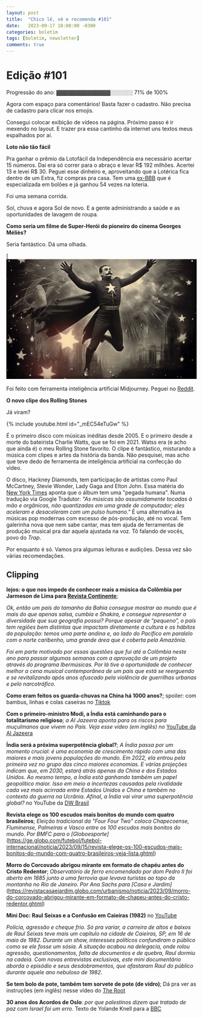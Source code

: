 ```yaml
---
layout: post
title:  "Chico lê, vê e recomenda #101"
date:   2023-09-17 10:08:00 -0300
categories: boletim
tags: [boletim, newsletter]
comments: true
---
```

# Edição #101

Progressão do ano: ▓▓▓▓▓▓▓▓▓▓▓▓▓▓░░░░░░ 71% de 100%

Agora com espaço para comentários! Basta fazer o cadastro. Não precisa de cadastro para clicar nos emojis.

Consegui colocar exibição de vídeos na página. Próximo passo é ir mexendo no layout. E trazer pra essa cantinho da internet uns textos meus espalhados por aí.

**Loto não tão fácil**

Pra ganhar o prêmio da Lotofácil da Independência era necessário acertar 15 números. Daí era só correr para o abraço e levar R$ 192 milhões. Acertei 13 e levei R$ 30. Peguei esse dinheiro e, aproveitando que a Lotérica fica dentro de um Extra, fiz compras pra casa. Tem uma [ex-BBB](https://extra.globo.com/economia/noticia/2023/09/ex-bbb-milionaria-saiba-quais-as-chances-de-ganhar-na-lotofacil-como-paulinha-leite.ghtml) que é especializada em bolões e já ganhou 54 vezes na loteria.

Foi uma semana corrida.

Sol, chuva e agora Sol de novo. E a gente administrando a saúde e as oportunidades de lavagem de roupa.

**Como seria um filme de Super-Herói do pioneiro do cinema Georges Méliès?** 

Seria fantástico. Dá uma olhada.

[![Super-Homem por Georges Méliès](/imagens/SuperHomem_Georges_Melies.png "Fonte: Reddit")

Foi feito com ferramenta inteligência artificial Midjourney. Peguei no [Reddit](https://www.reddit.com/r/midjourney/comments/16fw1ab/what_a_georges_m%C3%A9li%C3%A8s_superhero_movie_would_look/).

**O novo clipe dos Rolling Stones**

Já viram?

{% include youtube.html id="_mEC54eTuGw" %}

É o primeiro disco com músicas inéditas desde 2005. E o primeiro desde a morte do bateirista Charlie Watts, que se foi em 2021. Watss era (e acho que ainda é) o meu Rolling Stone favorito. O clipe é fantástico, misturando a música com clipes e artes da história da banda. Não pesquisei, mas acho que teve dedo de ferramenta de inteligência artificial na confecção do vídeo.

O disco, Hackney Diamonds, tem participação de artistas como Paul McCartney, Stevie Wonder, Lady Gaga and Elton John. Essa matéria do [New York Times](https://www.nytimes.com/2023/09/14/arts/music/rolling-stones-hackney-diamonds.html) aponta que o álbum tem uma "pegada humana". Numa tradução via Google Tradutor: *"As músicas são assumidamente tocadas à mão e orgânicas, não quantizadas em uma grade de computador; eles aceleram e desaceleram com um pulso humano."* É uma alternativa às músicas pop modernas com excesso de pós-produção, até no vocal. Tem galerinha nova que nem sabe cantar, mas tem ajuda de ferramentas de produção musical pra dar aquela ajustada na voz. Tô falando de vocês, povo do *Trap*.

Por enquanto é só. Vamos pra algumas leituras e audições. Dessa vez são várias recomendações.

## Clipping

**lejos: o que nos impede de conhecer mais a música da Colômbia por Jarmeson de Lima para [Revista Continente](https://revistacontinente.com.br/edicoes/273/tao-proximos-e-tan-lejos--o-que-nos-impede-de-conhecer-mais-a-musica-da-colombia)**; 

*Ok, então um país do tamanho da Bahia consegue mostrar ao mundo que é mais do que apenas salsa, cumbia e Shakira, e consegue representar a diversidade que sua geografia possui? Porque apesar de “pequeno”, o país tem regiões bem distintas que impactam diretamente a cultura e os hábitos da população: temos uma parte andina e, ao lado do Pacífico em paralelo com o norte caribenho, uma grande área que é coberta pela Amazônia.*

*Foi em parte motivado por essas questões que fui até a Colômbia neste ano para passar algumas semanas com a aprovação de um projeto através do programa Ibermúsicas. Por lá tive a oportunidade de conhecer melhor a cena musical contemporânea de um país que está se reerguendo e se revitalizando após anos ofuscado pela violência de guerrilhas urbanas e pelo narcotráfico.*

**Como eram feitos os guarda-chuvas na China há 1000 anos?**; spoiler: com bambus, linhas e colas caseiras no [Tiktok](https://vm.tiktok.com/ZMjBeaocT/)

**Com o primeiro-ministro Modi, a Índia está caminhando para o totalitarismo religioso**; *a Al Jazeera aponta para os riscos para muçulmanos que vivem no País. Veja esse vídeo (em inglês) no* [YouTube da Al Jazeera](https://www.youtube.com/watch?v=hmq02A8rXsk)

**Índia será a próxima superpotência global?**; *A Índia passa por um momento crucial: é uma economia de crescimento rápido com uma das maiores e mais jovens populações do mundo. Em 2022, ela entrou pela primeira vez no grupo das cinco maiores economias. E várias projeções indicam que, em 2030, estará atrás apenas da China e dos Estados Unidos. Ao mesmo tempo, a Índia está ganhando também um papel geopolítico maior. Isso em meio a incertezas causadas pela rivalidade cada vez mais acirrada entre Estados Unidos e China e também no contexto da guerra na Ucrânia. Afinal, a Índia vai virar uma superpotência global?* no YouTube da [DW Brasil](https://www.youtube.com/watch?v=eqL8qI5IvQE)

**Revista elege os 100 escudos mais bonitos do mundo com quatro brasileiros**; *Eleição tradicional da "Four Four Two" coloca Chapecoense, Fluminense, Palmeiras e Vasco entre os 100 escudos mais bonitos do mundo. Por BMFC para o [Globoesporte]*(https://ge.globo.com/futebol/futebol-internacional/noticia/2023/09/15/revista-elege-os-100-escudos-mais-bonitos-do-mundo-com-quatro-brasileiros-veja-lista.ghtml)

**Morro do Corcovado abrigou mirante em formato de chapéu antes do Cristo Redentor**; *Observatório de ferro encomendado por dom Pedro II foi aberto em 1885 junto a uma ferrovia que levava turistas ao topo da montanha no Rio de Janeiro. Por Ana Sachs para [Casa e Jardim]*(https://revistacasaejardim.globo.com/urbanismo/noticia/2023/09/morro-do-corcovado-abrigou-mirante-em-formato-de-chapeu-antes-do-cristo-redentor.ghtml)

**Mini Doc: Raul Seixas e a Confusão em Caieiras (1982)** no [YouTube](https://youtu.be/rcGey7EmcEc?si=JcYD00UpY_FSNJzV)

*Polícia, agressão e cheque frio. Só pra variar, a carreira de altos e baixos de Raul Seixas teve mais um capítulo na cidade de Caieiras, SP, em 16 de maio de 1982. Durante um show, interesses políticos confundiram o público  como se ele fosse um sósia. A situação acabou na delegacia, onde rolou agressão, questionamentos, falta de documentos e de quebra, Raul dormiu na cadeia. Com novas entrevistas exclusivas, este mini documentário aborda o episódio e seus desdobramentos, que afastaram Raul do público durante aquele ano nebuloso de 1982.*

**Se tem bolo de pote, também tem sorvete de pote (de vidro)**; Dá pra ver as instruções (em inglês) nesse vídeo do [The Root](https://www.theroot.com/how-to-make-ice-cream-at-home-with-a-mason-jar-1850844055)

**30 anos dos Acordos de Oslo**: *por que palestinos dizem que tratado de paz com Israel foi um erro*. Texto de Yolande Knell para a [BBC](https://www.bbc.com/portuguese/articles/cz4g507l8lgo)